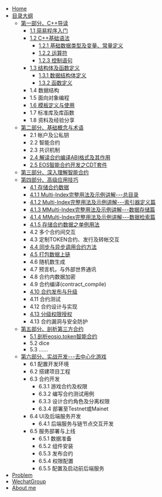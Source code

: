 * [Home]()
* [目录大纲]()
  * [第一部分、C++导读](cplus/cplus_intro)
    * [1.1 简易程序入门](cplus/simple_cplus_learn)
    * [1.2 C++基础语法]()
      * [1.2.1 基础数据类型及变量、常量定义](cplus/cplus_variable_const)
      * [1.2.2 运算符](cplus/cplus_operate)
      * [1.2.3 控制语句](cplus/cplus_control)
    * [1.3 结构体及函数定义]()
      * [1.3.1 数据结构体定义](cplus/cplus_struct)
      * [1.3.2 函数定义](cplus/cplus_funcation)
    * 1.4 数据结构
    * 1.5 面向对象编程
    * [1.6 模板定义与使用](cplus/cplus_templates)
    * 1.7 标准库及库函数
    * 1.8 资料及经验分享
  * [第二部分、基础概念与术语]()
    * 2.1 帐户及公私钥
    * 2.2 智能合约
    * 2.3 共识机制
    * [2.4 解读合约编译ABI格式及其作用](contracts/intro_abi)
    * [2.5 EOS智能合约开发之CDT套件](contracts/contract_dev_kit)
  * [第三部分、深入理解智能合约]()
  * [第四部分、高级应用技巧]()
    * [4.1 存储合约数据](contracts/data_persistent)
    * [4.1.1 Multi-Index完整用法及示例讲解---总目录](contracts/multiindex_begin)
    * [4.1.2 Multi-Index完整用法及示例讲解---索引器定义篇](contracts/multiindex_idx)
    * [4.1.3 MMulti-Index完整用法及示例讲解---数据存储篇](contracts/multiindex_store)
    * [4.1.4 MMulti-Index完整用法及示例讲解---数据检索篇](contracts/multiindex_search)
    * [4.1.5 存储合约数据之单例用法](contracts/eos_persistent_singleton)
    * 4.2 多个合约间交互
    * 4.3 定制TOKEN合约、发行及转帐交互
    * [4.4 同步与异步调用合约方法](contracts/inline_deferred_actions)
    * [4.5 打包数据上链](contracts/store_data2chain)
    * 4.6 随机数生成
    * 4.7 预言机，与外部世界通讯
    * 4.8 合约内数据加密
    * 4.9 合约编译(contract_compile)
    * [4.10 合约发布与升级](contracts/contract_deploy)
    * 4.11 合约测试
    * 4.12 合约设计与实现
    * [4.13 分级权限授权](contracts/eos_contract_auth)
    * 4.13 合约漏洞与安全防护
  * [第五部分、剖析第三方合约]()
    * [5.1 剖析eosio.token智能合约](contracts/analyze_eosiotoken)
    * 5.2 dice
    * 5.3 ......
  * [第六部分、实战开发---去中心化游戏]()
    * 6.1 配置开发环境
    * 6.2 搭建项目工程
    * 6.3 合约开发
      * 6.3.1 游戏合约及权限
      * 6.3.2 编写合约测试用例
      * 6.3.3 设计合约角色及分离权限
      * 6.3.4 部署至Testnet或Mainet
    * 6.4 UI及后端服务开发
      * 6.4.1 后端服务与链节点交互开发
    * 6.5 服务部署与上线
      * 6.5.1 数据准备
      * 6.5.2 组件安装
      * 6.5.3 发布合约
      * 6.5.4 权限配置
      * 6.5.5 配置及启动前后端服务
* [Problem]()
* [WechatGroup]()
* [About me](aboutme.md)
